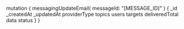 mutation {
    messagingUpdateEmail(
        messageId: "[MESSAGE_ID]"
    ) {
        _id
        _createdAt
        _updatedAt
        providerType
        topics
        users
        targets
        deliveredTotal
        data
        status
    }
}
